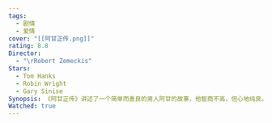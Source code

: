 ```yaml
---
tags:
  - 剧情
  - 爱情
cover: "[[阿甘正传.png]]"
rating: 8.8
Director:
  - "\rRobert Zemeckis"
Stars:
  - Tom Hanks
  - Robin Wright
  - Gary Sinise
Synopsis: 《阿甘正传》讲述了一个简单而善良的男人阿甘的故事，他智商不高，但心地纯良。在童年时，他和唯一的朋友珍妮一起成长。他的母亲教会了他生活的道理，并让他自己选择人生的方向。阿甘参军奔赴越南战场，在那里结识了新朋友丹和巴布，并获得了军功章。后来，他创立了著名的捕虾船队，激励人们跑步，引发乒乓热潮，设计了笑脸标志，创作了保险杠贴纸和歌曲，还为他人捐款，并多次见到总统。然而，这一切对阿甘来说都不重要，因为他始终心系童年挚爱珍妮·柯伦——一个让自己生活一团糟的女人。尽管如此，阿甘最终想证明的是：任何人都可以爱任何人。
Watched: true
---
```

